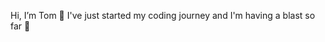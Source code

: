 Hi, I’m Tom 👋 I've just started my coding journey and I'm having a blast so far 🚀

<!---
tomglendinning/tomglendinning is a ✨ special ✨ repository because its `README.md` (this file) appears on your GitHub profile.
You can click the Preview link to take a look at your changes.
--->
